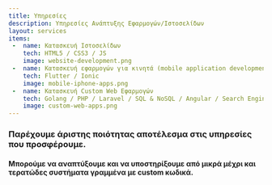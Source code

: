 ```yaml
---
title: Υπηρεσίες
description: Υπηρεσίες Ανάπτυξης Εφαρμογών/Ιστοσελίδων
layout: services
items:
 -  name: Κατασκευή Ιστοσελίδων
    tech: HTML5 / CSS3 / JS
    image: website-development.png
 -  name: Κατασκευή εφαρμογών για κινητά (mobile application development)
    tech: Flutter / Ionic
    image: mobile-iphone-apps.png
 -  name: Κατασκευή Custom Web Εφαρμογών
    tech: Golang / PHP / Laravel / SQL & NoSQL / Angular / Search Engine
    image: custom-web-apps.png
---
```

### Παρέχουμε άριστης ποιότητας αποτέλεσμα στις υπηρεσίες που προσφέρουμε. 
#### Μπορούμε να αναπτύξουμε και να υποστηρίξουμε από μικρά μέχρι και τερατώδες συστήματα γραμμένα με custom κωδικά.
